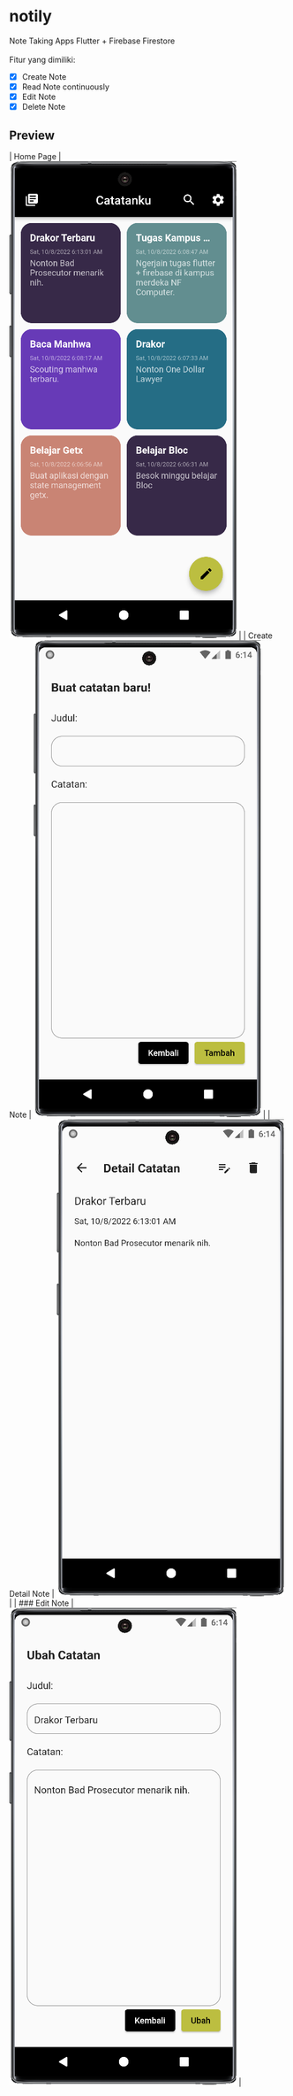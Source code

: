 # notily

Note Taking Apps Flutter + Firebase Firestore <br><br>
Fitur yang dimiliki:

- [x] Create Note
- [x] Read Note continuously
- [x] Edit Note
- [x] Delete Note

## Preview

| Home Page | ![](assets/github-preview/Screenshot_20221008_061413.png) |
| Create Note | ![](assets/github-preview/Screenshot_20221008_061441.png) |
| Detail Note | ![](assets/github-preview/Screenshot_20221008_061427.png) |
| ### Edit Note | ![](assets/github-preview/Screenshot_20221008_061433.png) |

